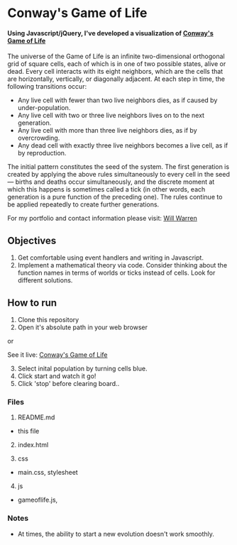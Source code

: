 # Conway's Game of Life

#### Using Javascript/jQuery, I've developed a visualization of [Conway's Game of Life](https://en.wikipedia.org/wiki/Conway%27s_Game_of_Life)

The universe of the Game of Life is an infinite two-dimensional orthogonal grid of square cells, each of which is in one of two possible states, alive or dead. Every cell interacts with its eight neighbors, which are the cells that are horizontally, vertically, or diagonally adjacent. At each step in time, the following transitions occur:

* Any live cell with fewer than two live neighbors dies, as if caused by under-population.
* Any live cell with two or three live neighbors lives on to the next generation.
* Any live cell with more than three live neighbors dies, as if by overcrowding.
* Any dead cell with exactly three live neighbors becomes a live cell, as if by reproduction.

The initial pattern constitutes the seed of the system. The first generation is created by applying the above rules simultaneously to every cell in the seed — births and deaths occur simultaneously, and the discrete moment at which this happens is sometimes called a tick (in other words, each generation is a pure function of the preceding one). The rules continue to be applied repeatedly to create further generations.

For my portfolio and contact information please visit: [Will Warren](http://willwile4.github.io)

## Objectives
1. Get comfortable using event handlers and writing in Javascript.
2. Implement a mathematical theory via code. Consider thinking about the function
names in terms of worlds or ticks instead of cells. Look for different solutions.

## How to run
1. Clone this repository
2. Open it's absolute path in your web browser

or

See it live: [Conway's Game of Life](https://willwile4.github.io/conway.html)

3. Select inital population by turning cells blue.
4. Click start and watch it go!
5. Click 'stop' before clearing board..

### Files

1. README.md
  - this file
2. index.html

3. css
  - main.css, stylesheet
4. js
  - gameoflife.js,

### Notes

- At times, the ability to start a new evolution doesn't work smoothly.
